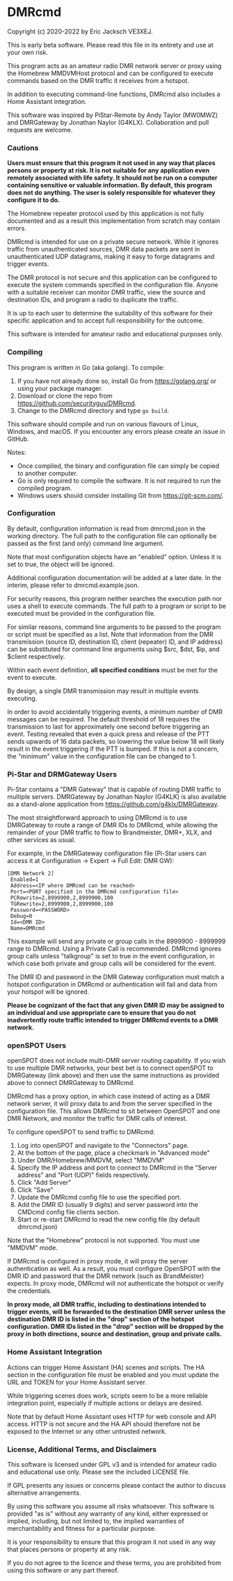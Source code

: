 # DMRcmd

Copyright (c) 2020-2022 by Eric Jacksch VE3XEJ.

This is early beta software. Please read this file in its entirety and use at your own risk.

This program acts as an amateur radio DMR network server or proxy using the Homebrew MMDVMHost protocol
and can be configured to execute commands based on the DMR traffic it receives from a hotspot.

In addition to executing command-line functions, DMRcmd also includes a Home Assistant integration.

This software was inspired by PiStar-Remote by Andy Taylor (MW0MWZ) and DMRGateway by Jonathan Naylor (G4KLX).
Collaboration and pull requests are welcome.

### Cautions

**Users must ensure that this program it not used in any way that places persons or
property at risk. It is not suitable for any application even remotely associated with life safety.
It should not be run on a computer containing sensitive or valuable information. By default, this program does not
do anything. The user is solely responsible for whatever they configure it to do.**

The Homebrew repeater protocol used by this application is not fully documented and as a result this implementation
from scratch may contain errors.

DMRcmd is intended for use on a private secure network. While it ignores traffic from unauthenticated sources,
DMR data packets are sent in unauthenticated UDP datagrams, making it easy to forge datagrams and trigger events.

The DMR protocol is not secure and this application can be configured to execute the system commands specified in the
configuration file. Anyone with a suitable receiver can monitor DMR traffic, view the source and destination IDs,
and program a radio to duplicate the traffic.

It is up to each user to determine the suitability of this software for their specific application and to accept
full responsibility for the outcome.

This software is intended for amateur radio and educational purposes only.

### Compiling

This program is written in Go (aka golang). To compile:

1) If you have not already done so, install Go from https://golang.org/ or using your package manager.
2) Download or clone the repo from https://github.com/securityguy/DMRcmd.
3) Change to the DMRcmd directory and type `go build`.

This software should compile and run on various flavours of Linux, Windows, and macOS.
If you encounter any errors please create an issue in GitHub.

Notes:

- Once compiled, the binary and configuration file can simply be copied to another computer.
- Go is only required to compile the software. It is not required to run the compiled program.
- Windows users should consider installing Git from https://git-scm.com/.

### Configuration

By default, configuration information is read from dmrcmd.json in the working directory.
The full path to the configuration file can optionally be passed as the first (and only)
command line argument.

Note that most configuration objects have an "enabled" option. Unless it is set to true, the
object will be ignored.

Additional configuration documentation will be added at a later date. In the interim,
please refer to dmrcmd.example.json.

For security reasons, this program neither searches the execution path nor uses a shell to
execute commands. The full path to a program or script to be executed must be provided
in the configuration file.

For similar reasons, command line arguments to be passed to the program or script must be specified as
a list. Note that information from the DMR transmission (source ID, destination ID, client (repeater) ID,
and IP address) can be substituted for command line arguments using $src, $dst, $ip, and $client respectively.

Within each event definition, **all specified conditions** must be met for the event to execute.

By design, a single DMR transmission may result in multiple events executing.

In order to avoid accidentally triggering events, a minimum number of DMR messages can be required.
The default threshold of 18 requires the transmission to last for approximately one second
before triggering an event. Testing revealed that even a quick press and release of the PTT
sends upwards of 16 data packets, so lowering the value below 18 will likely result
in the event triggering if the PTT is bumped. If this is not a concern, the "minimum" value in the
configuration file can be changed to 1.

### Pi-Star and DRMGateway Users

Pi-Star contains a "DMR Gateway" that is capable of routing DMR traffic to multiple servers.
DMRGateway by Jonathan Naylor (G4KLK) is also available as a stand-alone application from
https://github.com/g4klx/DMRGateway.

The most straightforward approach to using DMRcmd is to use DMRGateway to route a range of DMR IDs to
DMRcmd, while allowing the remainder of your DMR traffic to flow to Brandmeister, DMR+, XLX, and other services as
usual.

For example, in the DMRGateway configuration file (Pi-Star users can access it at Configuration -> Expert -> Full Edit:
DMR GW):

    [DMR Network 2]
     Enabled=1
     Address=<IP where DMRcmd can be reached>
     Port=<PORT specified in the DMRcmd configuration file>
     PCRewrite=2,8999900,2,8999900,100
     TGRewrite=2,8999900,2,8999900,100
     Password=<PASSWORD>
     Debug=0
     Id=<DMR ID>
     Name=DMRcmd

This example will send any private or group calls in the 8999900 - 8999999 range to DMRcmd.
Using a Private Call is recommended. DMRcmd ignores group calls unless "talkgroup" is
set to true in the event configuration, in which case both private and group calls will be
considered for the event.

The DMR ID and password in the DMR Gateway configuration must match a hotspot configuration in DMRcmd
or authentication will fail and data from your hotspot will be ignored.

**Please be cognizant of the fact that any given DMR ID may be assigned to an individual and use appropriate
care to ensure that you do not inadvertently route traffic intended to trigger DMRcmd events to a DMR network.**

### openSPOT Users

openSPOT does not include multi-DMR server routing capability. If you wish to use multiple DMR networks, your best bet
is to connect openSPOT to DMRGateway (link above) and then use the same instructions as provided above to connect
DMRGateway to DMRcmd.

DMRcmd has a proxy option, in which case instead of acting as a DMR network server, it will proxy data
to and from the server specified in the configuration file. This allows DMRcmd to sit between OpenSPOT
and one DMR Network, and monitor the traffic for DMR calls of interest.

To configure openSPOT to send traffic to DMRcmd:

1) Log into openSPOT and navigate to the "Connectors" page.
2) At the bottom of the page, place a checkmark in "Advanced mode"
3) Under DMR/Homebrew/MMDVM, select "MMDVM"
4) Specify the IP address and port to connect to DMRcmd in the "Server address" and "Port (UDP)" fields respectively.
5) Click "Add Server"
6) Click "Save"
7) Update the DMRcmd config file to use the specified port.
8) Add the DMR ID (usually 9 digits) and server password into the CMDcmd config file clients section.
9) Start or re-start DMRcmd to read the new config file (by default dmrcmd.json)

Note that the "Homebrew" protocol is not supported. You must use "MMDVM" mode.

If DMRcmd is configured in proxy mode, it will proxy the server authentication as well. As a result, you must
configure OpenSPOT with the DMR ID and password that the DMR network (such as BrandMeister) expects. In proxy mode,
DMRcmd will *not* authenticate the hotspot or verify the credentials.

**In proxy mode, all DMR traffic, including to destinations intended to trigger events, will be forwarded to the 
destination DMR server unless the destination DMR ID is listed in the "drop" section of the hotspot configuration.
DMR IDs listed in the "drop" section will be dropped by the proxy in both directions, source and destination, group and private calls.**

### Home Assistant Integration

Actions can trigger Home Assistant (HA) scenes and scripts. The HA section in the configuration file must be enabled
and you must update the URL and TOKEN for your Home Assistant server.

While triggering scenes does work, scripts seem to be a more reliable integration point, especially if multiple
actions or delays are desired.

Note that by default Home Assistant uses HTTP for web console and API access. HTTP is not secure and the HA API should
therefore not be exposed to the Internet or any other untrusted network.

### License, Additional Terms, and Disclaimers

This software is licensed under GPL v3 and is intended for amateur radio and educational use only.
Please see the included LICENSE file.

If GPL presents any issues or concerns please contact the author to discuss alternative arrangements.

By using this software you assume all risks whatsoever. This software is provided "as is"
without any warranty of any kind, either expressed or implied, including, but not limited to,
the implied warranties of merchantability and fitness for a particular purpose.

It is your responsibility to ensure that this program it not used in any way that places persons or
property at any risk.

If you do not agree to the licence and these terms, you are prohibited from using this software
or any part thereof.
